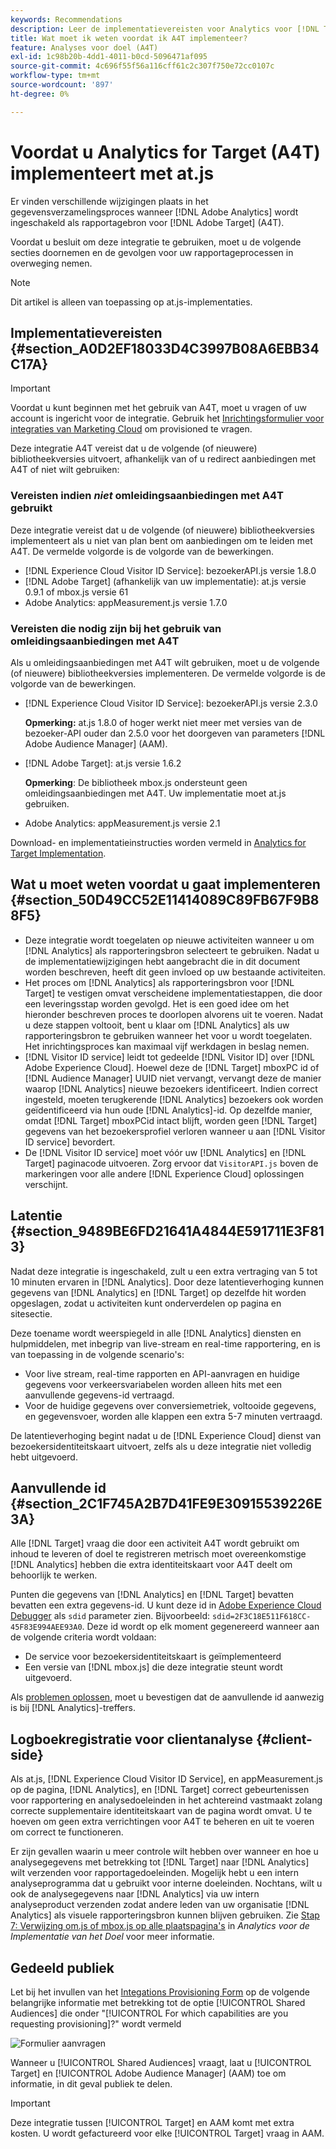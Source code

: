 ```yaml
---
keywords: Recommendations
description: Leer de implementatievereisten voor Analytics voor [!DNL Target] (A4T) en wat te overwegen alvorens u deze integratie implementeert.
title: Wat moet ik weten voordat ik A4T implementeer?
feature: Analyses voor doel (A4T)
exl-id: 1c98b20b-4dd1-4011-b0cd-5096471af095
source-git-commit: 4c696f55f56a116cff61c2c307f750e72cc0107c
workflow-type: tm+mt
source-wordcount: '897'
ht-degree: 0%

---
```


# Voordat u Analytics for Target (A4T) implementeert met at.js

Er vinden verschillende wijzigingen plaats in het gegevensverzamelingsproces wanneer [!DNL Adobe Analytics] wordt ingeschakeld als rapportagebron voor [!DNL Adobe Target] (A4T).

Voordat u besluit om deze integratie te gebruiken, moet u de volgende secties doornemen en de gevolgen voor uw rapportageprocessen in overweging nemen.

>[!NOTE]
>
>Dit artikel is alleen van toepassing op at.js-implementaties.

## Implementatievereisten {#section_A0D2EF18033D4C3997B08A6EBB34C17A}

>[!IMPORTANT]
>
>Voordat u kunt beginnen met het gebruik van A4T, moet u vragen of uw account is ingericht voor de integratie. Gebruik het [Inrichtingsformulier voor integraties van Marketing Cloud](https://www.adobe.com/go/audiences) om provisioned te vragen.

Deze integratie A4T vereist dat u de volgende (of nieuwere) bibliotheekversies uitvoert, afhankelijk van of u redirect aanbiedingen met A4T of niet wilt gebruiken:

### Vereisten indien *niet* omleidingsaanbiedingen met A4T gebruikt

Deze integratie vereist dat u de volgende (of nieuwere) bibliotheekversies implementeert als u niet van plan bent om aanbiedingen om te leiden met A4T. De vermelde volgorde is de volgorde van de bewerkingen.

* [!DNL Experience Cloud Visitor ID Service]: bezoekerAPI.js versie 1.8.0
* [!DNL Adobe Target] (afhankelijk van uw implementatie): at.js versie 0.9.1 of mbox.js versie 61
* Adobe Analytics: appMeasurement.js versie 1.7.0

### Vereisten die nodig zijn bij het gebruik van omleidingsaanbiedingen met A4T

Als u omleidingsaanbiedingen met A4T wilt gebruiken, moet u de volgende (of nieuwere) bibliotheekversies implementeren. De vermelde volgorde is de volgorde van de bewerkingen.

* [!DNL Experience Cloud Visitor ID Service]: bezoekerAPI.js versie 2.3.0

   **Opmerking:**  at.js 1.8.0 of hoger werkt niet meer met versies van de bezoeker-API ouder dan 2.5.0 voor het doorgeven van parameters  [!DNL Adobe Audience Manager] (AAM).

* [!DNL Adobe Target]: at.js versie 1.6.2

   **Opmerking**: De bibliotheek mbox.js ondersteunt geen omleidingsaanbiedingen met A4T. Uw implementatie moet at.js gebruiken.

* Adobe Analytics: appMeasurement.js versie 2.1

Download- en implementatieinstructies worden vermeld in [Analytics for Target Implementation](/help/c-integrating-target-with-mac/a4t/a4timplementation.md).

## Wat u moet weten voordat u gaat implementeren {#section_50D49CC52E11414089C89FB67F9B88F5}

* Deze integratie wordt toegelaten op nieuwe activiteiten wanneer u om [!DNL Analytics] als rapporteringsbron selecteert te gebruiken. Nadat u de implementatiewijzigingen hebt aangebracht die in dit document worden beschreven, heeft dit geen invloed op uw bestaande activiteiten.
* Het proces om [!DNL Analytics] als rapporteringsbron voor [!DNL Target] te vestigen omvat verscheidene implementatiestappen, die door een leveringsstap worden gevolgd. Het is een goed idee om het hieronder beschreven proces te doorlopen alvorens uit te voeren. Nadat u deze stappen voltooit, bent u klaar om [!DNL Analytics] als uw rapporteringsbron te gebruiken wanneer het voor u wordt toegelaten. Het inrichtingsproces kan maximaal vijf werkdagen in beslag nemen.
* [!DNL Visitor ID service] leidt tot gedeelde [!DNL Visitor ID] over [!DNL Adobe Experience Cloud]. Hoewel deze de [!DNL Target] mboxPC id of [!DNL Audience Manager] UUID niet vervangt, vervangt deze de manier waarop [!DNL Analytics] nieuwe bezoekers identificeert. Indien correct ingesteld, moeten terugkerende [!DNL Analytics] bezoekers ook worden geïdentificeerd via hun oude [!DNL Analytics]-id. Op dezelfde manier, omdat [!DNL Target] mboxPCid intact blijft, worden geen [!DNL Target] gegevens van het bezoekersprofiel verloren wanneer u aan [!DNL Visitor ID service] bevordert.
* De [!DNL Visitor ID service] moet vóór uw [!DNL Analytics] en [!DNL Target] paginacode uitvoeren. Zorg ervoor dat `VisitorAPI.js` boven de markeringen voor alle andere [!DNL Experience Cloud] oplossingen verschijnt.

## Latentie {#section_9489BE6FD21641A4844E591711E3F813}

Nadat deze integratie is ingeschakeld, zult u een extra vertraging van 5 tot 10 minuten ervaren in [!DNL Analytics]. Door deze latentieverhoging kunnen gegevens van [!DNL Analytics] en [!DNL Target] op dezelfde hit worden opgeslagen, zodat u activiteiten kunt onderverdelen op pagina en sitesectie.

Deze toename wordt weerspiegeld in alle [!DNL Analytics] diensten en hulpmiddelen, met inbegrip van live-stream en real-time rapportering, en is van toepassing in de volgende scenario&#39;s:

* Voor live stream, real-time rapporten en API-aanvragen en huidige gegevens voor verkeersvariabelen worden alleen hits met een aanvullende gegevens-id vertraagd.
* Voor de huidige gegevens over conversiemetriek, voltooide gegevens, en gegevensvoer, worden alle klappen een extra 5-7 minuten vertraagd.

De latentieverhoging begint nadat u de [!DNL Experience Cloud] dienst van bezoekersidentiteitskaart uitvoert, zelfs als u deze integratie niet volledig hebt uitgevoerd.

## Aanvullende id {#section_2C1F745A2B7D41FE9E30915539226E3A}

Alle [!DNL Target] vraag die door een activiteit A4T wordt gebruikt om inhoud te leveren of doel te registreren metrisch moet overeenkomstige [!DNL Analytics] hebben die extra identiteitskaart voor A4T deelt om behoorlijk te werken.

Punten die gegevens van [!DNL Analytics] en [!DNL Target] bevatten bevatten een extra gegevens-id. U kunt deze id in [Adobe Experience Cloud Debugger](https://experienceleague.adobe.com/docs/debugger/using/experience-cloud-debugger.html) als `sdid` parameter zien. Bijvoorbeeld: `sdid=2F3C18E511F618CC-45F83E994AEE93A0`. Deze id wordt op elk moment gegenereerd wanneer aan de volgende criteria wordt voldaan:

* De service voor bezoekersidentiteitskaart is geïmplementeerd
* Een versie van [!DNL mbox.js] die deze integratie steunt wordt uitgevoerd.

Als [problemen oplossen](/help/c-integrating-target-with-mac/a4t/c-a4t-troubleshooting/a4t-troubleshooting.md), moet u bevestigen dat de aanvullende id aanwezig is bij [!DNL Analytics]-treffers.

## Logboekregistratie voor clientanalyse {#client-side}

Als at.js, [!DNL Experience Cloud Visitor ID Service], en appMeasurement.js op de pagina, [!DNL Analytics], en [!DNL Target] correct gebeurtenissen voor rapportering en analysedoeleinden in het achtereind vastmaakt zolang correcte supplementaire identiteitskaart van de pagina wordt omvat. U te hoeven om geen extra verrichtingen voor A4T te beheren en uit te voeren om correct te functioneren.

Er zijn gevallen waarin u meer controle wilt hebben over wanneer en hoe u analysegegevens met betrekking tot [!DNL Target] naar [!DNL Analytics] wilt verzenden voor rapportagedoeleinden. Mogelijk hebt u een intern analyseprogramma dat u gebruikt voor interne doeleinden. Nochtans, wilt u ook de analysegegevens naar [!DNL Analytics] via uw intern analyseproduct verzenden zodat andere leden van uw organisatie [!DNL Analytics] als visuele rapporteringsbron kunnen blijven gebruiken. Zie [Stap 7: Verwijzing om.js of mbox.js op alle plaatspagina&#39;s](/help/c-integrating-target-with-mac/a4t/a4timplementation.md#step7) in *Analytics voor de Implementatie van het Doel* voor meer informatie.

## Gedeeld publiek

Let bij het invullen van het [Integations Provisioning Form](https://www.adobe.com/go/audiences) op de volgende belangrijke informatie met betrekking tot de optie [!UICONTROL Shared Audiences] die onder &quot;[!UICONTROL For which capabilities are you requesting provisioning]?&quot; wordt vermeld

![Formulier aanvragen](/help/c-integrating-target-with-mac/a4t/assets/request-form.png)

Wanneer u [!UICONTROL Shared Audiences] vraagt, laat u [!UICONTROL Target] en [!UICONTROL Adobe Audience Manager] (AAM) toe om informatie, in dit geval publiek te delen.

>[!IMPORTANT]
>
>Deze integratie tussen [!UICONTROL Target] en AAM komt met extra kosten. U wordt gefactureerd voor elke [!UICONTROL Target] vraag in AAM.
